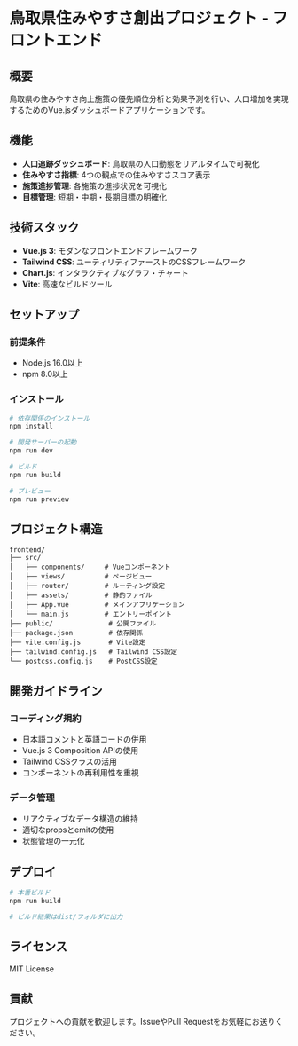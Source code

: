 # 鳥取県住みやすさ創出プロジェクト - フロントエンド

## 概要
鳥取県の住みやすさ向上施策の優先順位分析と効果予測を行い、人口増加を実現するためのVue.jsダッシュボードアプリケーションです。

## 機能
- **人口追跡ダッシュボード**: 鳥取県の人口動態をリアルタイムで可視化
- **住みやすさ指標**: 4つの観点での住みやすさスコア表示
- **施策進捗管理**: 各施策の進捗状況を可視化
- **目標管理**: 短期・中期・長期目標の明確化

## 技術スタック
- **Vue.js 3**: モダンなフロントエンドフレームワーク
- **Tailwind CSS**: ユーティリティファーストのCSSフレームワーク
- **Chart.js**: インタラクティブなグラフ・チャート
- **Vite**: 高速なビルドツール

## セットアップ

### 前提条件
- Node.js 16.0以上
- npm 8.0以上

### インストール
```bash
# 依存関係のインストール
npm install

# 開発サーバーの起動
npm run dev

# ビルド
npm run build

# プレビュー
npm run preview
```

## プロジェクト構造
```
frontend/
├── src/
│   ├── components/     # Vueコンポーネント
│   ├── views/          # ページビュー
│   ├── router/         # ルーティング設定
│   ├── assets/         # 静的ファイル
│   ├── App.vue         # メインアプリケーション
│   └── main.js         # エントリーポイント
├── public/              # 公開ファイル
├── package.json         # 依存関係
├── vite.config.js       # Vite設定
├── tailwind.config.js   # Tailwind CSS設定
└── postcss.config.js    # PostCSS設定
```

## 開発ガイドライン

### コーディング規約
- 日本語コメントと英語コードの併用
- Vue.js 3 Composition APIの使用
- Tailwind CSSクラスの活用
- コンポーネントの再利用性を重視

### データ管理
- リアクティブなデータ構造の維持
- 適切なpropsとemitの使用
- 状態管理の一元化

## デプロイ
```bash
# 本番ビルド
npm run build

# ビルド結果はdist/フォルダに出力
```

## ライセンス
MIT License

## 貢献
プロジェクトへの貢献を歓迎します。IssueやPull Requestをお気軽にお送りください。
